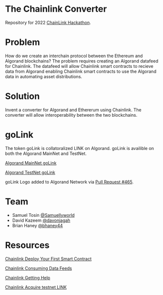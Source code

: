 # The Chainlink Converter
Repository for 2022 [ChainLink Hackathon](https://chain.link/hackathon).

# Problem
How do we create an interchain protocol between the Ethereum and Algorand blockchains? The problem requires creating an Algorand datafeed for Chainlink. The datafeed will allow Chainlink smart contracts to recieve data from Algorand enabling Chainlink smart contracts to use the Algorand data in automating asset distributions.

# Solution
Invent a converter for Algorand and Ethererum using Chainlink. The converter will allow interoperability between the two blockchains.

# goLink

The token goLink is collatoralized LINK on Algorand. goLink is availible on both the Algorand MainNet and TestNet.

[Algorand MainNet goLink](https://algoexplorer.io/asset/743260106)

[Algorand TestNet goLink](https://testnet.algoexplorer.io/asset/89483596)

goLink Logo added to Algorand Network via [Pull Request #465](https://github.com/tinymanorg/asa-list/pull/465).

# Team
- Samuel Tosin [@Samuellyworld](https://github.com/samuellyworld)
- David Kazeem [@davonjagah](https://github.com/davonjagah)
- Brian Haney [@bhaney44](https://github.com/bhaney44)


# Resources
[Chainlink Deploy Your First Smart Contract](https://docs.chain.link/docs/deploy-your-first-contract/)

[Chainlink Consuming Data Feeds](https://docs.chain.link/docs/consuming-data-feeds/)

[Chainlink Getting Help](https://docs.chain.link/docs/getting-help/)

[Chainlink Acquire testnet LINK](https://docs.chain.link/docs/acquire-link/)
